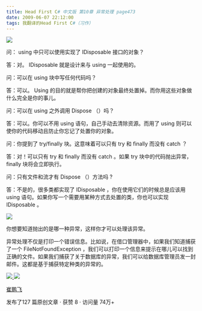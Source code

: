 ```yaml
---
title: Head First C# 中文版 第10章 异常处理 page473
date: 2009-06-07 22:12:00
tags: 我翻译的Head First C#（习作）
---
```

![](https://p-blog.csdn.net/images/p_blog_csdn_net/cuipengfei1/EntryImages/20090607/2009-06-07_21-49-44.jpg)

问：  using  中只可以使用实现了  IDisposable  接口的对象？

  

答：对。  IDisposable  就是设计来与  using  一起使用的。

  

问：可以在  using  块中写任何代码吗？

  

答：可以。  Using  的目的就是帮你把创建的对象最终处置掉。而你用这些对象做什么完全是你的事儿。

  

问：可以在  using  之外调用  Dispose  （）吗？

  

答：可以。你可以不用  using  语句，自己手动去清除资源。而用了  using  则可以使你的代码移动且防止你忘记了处置你的对象。

  

问：你提到了  try/finally  块。这意味着可以只有  try  和  finally  而没有  catch  ？

  

答：对！可以只有  try  和  finally  而没有  catch  。如果  try  块中的代码抛出异常，  finally  块将会立即执行。

  

问：只有文件和流才有  Dispose  （）方法吗  ?

  

答：不是的，很多类都实现了  IDisposable  ，你在使用它们的时候总是应该用  using
语句。如果你写一个需要用某种方式去处置的类，你也可以实现  IDisposable  。

![](https://p-blog.csdn.net/images/p_blog_csdn_net/cuipengfei1/EntryImages/20090607/2009-06-07_22-03-22.jpg)

  

你想要知道抛出的是哪一种异常，这样你才可以处理该异常。

  

异常处理不仅是打印一个错误信息。比如说，在借口管理器中，如果我们知道捕获了一个  FileNotFoundException
，我们可以打印一个信息来提示在哪儿可以找到正确的文件。如果我们捕获了关于数据库的异常，我们可以给数据库管理员发一封邮件。这都是基于捕获特定种类的异常的。



[ ![](https://profile.csdnimg.cn/5/2/5/3_cuipengfei1)
![](https://g.csdnimg.cn/static/user-reg-year/1x/11.png)
](https://blog.csdn.net/cuipengfei1)

[ 崔鹏飞 ](https://blog.csdn.net/cuipengfei1)

发布了127 篇原创文章  ·  获赞 8  ·  访问量 74万+


